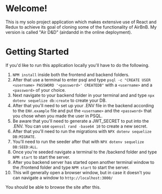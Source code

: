 # Welcome!

This is my solo project application which makes extensive use of React and Redux to achieve its goal of cloning some of the functionality of
AirBnB.  My version is called "Air D&D" (airdandd in the online deployment).

# Getting Started

If you'd like to run this application locally you'll have to do the following.

1. ``NPM install`` inside both the frontend and backend folders.
2. After that use a terminal to enter psql and type ``psql -c "CREATE USER <username> PASSWORD '<password>' CREATEDB"`` with a ``<username>`` and a ``<password>``
of your choice.
3. Next navigate to your backend folder in your terminal and and type ``npx dotenv sequelize db:create`` to create your DB.
4. After that you'll need to set up your .ENV file in the backend according to the ``ENV.example`` file and put the ``<username>`` and the ``<password>`` that you chose when you made the user in PSQL.
5. Be aware that you'll need to generate a JWT_SECRET to put into the .ENV. You can use ``openssl rand -base64 10`` to create a new secret.
6. After that you'll need to run the migrations with ``NPX dotenv sequelize DB:MIGRATE``.
7. You'll need to run the seeder after that with ``NPX dotenv sequelize DB:SEED:ALL``.
8. Once you're seeded navigate a terminal to the /backend folder and type ``NPM start`` to start the server.
9. After you backend server has started open another terminal window to the /frontend folder and type ``NPM start`` to start the server.
10. This will generally open a browser window, but in case it doesn't you can navigate a window to ``http://localhost:3000/``

You should be able to browse the site after this.
